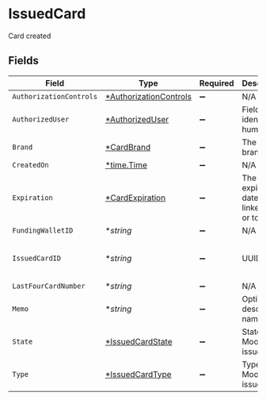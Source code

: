 # IssuedCard

Card created


## Fields

| Field                                                                  | Type                                                                   | Required                                                               | Description                                                            | Example                                                                |
| ---------------------------------------------------------------------- | ---------------------------------------------------------------------- | ---------------------------------------------------------------------- | ---------------------------------------------------------------------- | ---------------------------------------------------------------------- |
| `AuthorizationControls`                                                | [*AuthorizationControls](../../models/shared/authorizationcontrols.md) | :heavy_minus_sign:                                                     | N/A                                                                    |                                                                        |
| `AuthorizedUser`                                                       | [*AuthorizedUser](../../models/shared/authorizeduser.md)               | :heavy_minus_sign:                                                     | Fields to identify a human                                             |                                                                        |
| `Brand`                                                                | [*CardBrand](../../models/shared/cardbrand.md)                         | :heavy_minus_sign:                                                     | The card brand                                                         | Discover                                                               |
| `CreatedOn`                                                            | [*time.Time](https://pkg.go.dev/time#Time)                             | :heavy_minus_sign:                                                     | N/A                                                                    |                                                                        |
| `Expiration`                                                           | [*CardExpiration](../../models/shared/cardexpiration.md)               | :heavy_minus_sign:                                                     | The expiration date of the linked card or token                        |                                                                        |
| `FundingWalletID`                                                      | **string*                                                              | :heavy_minus_sign:                                                     | N/A                                                                    |                                                                        |
| `IssuedCardID`                                                         | **string*                                                              | :heavy_minus_sign:                                                     | UUID v4                                                                | ec7e1848-dc80-4ab0-8827-dd7fc0737b43                                   |
| `LastFourCardNumber`                                                   | **string*                                                              | :heavy_minus_sign:                                                     | N/A                                                                    | 1234                                                                   |
| `Memo`                                                                 | **string*                                                              | :heavy_minus_sign:                                                     | Optional descriptive name                                              |                                                                        |
| `State`                                                                | [*IssuedCardState](../../models/shared/issuedcardstate.md)             | :heavy_minus_sign:                                                     | State of a Moov issued card                                            |                                                                        |
| `Type`                                                                 | [*IssuedCardType](../../models/shared/issuedcardtype.md)               | :heavy_minus_sign:                                                     | Type of a Moov issued card                                             |                                                                        |